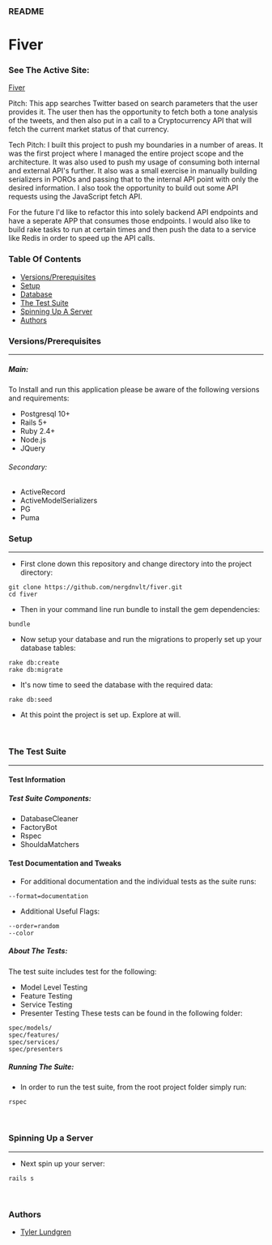 ### README

# Fiver

### See The Active Site:
[Fiver](https://five-r.herokuapp.com) <br>

Pitch:
This app searches Twitter based on search parameters that the user provides it.  The user then has the opportunity to fetch both a tone analysis of the tweets, and then also put in a call to a Cryptocurrency API that will fetch the current market status of that currency.

Tech Pitch:
I built this project to push my boundaries in a number of areas. It was the first project where I managed the entire project scope and the architecture.  It was also used to push my usage of consuming both internal and external API's further.  It also was a small exercise in manually building serializers in POROs and passing that to the internal API point with only the desired information.  I also took the opportunity to build out some API requests using the JavaScript fetch API.

For the future I'd like to refactor this into solely backend API endpoints and have a seperate APP that consumes those endpoints. I would also like to build rake tasks to run at certain times and then push the data to a service like Redis in order to speed up the API calls.

### Table Of Contents
- [Versions/Prerequisites](#versions-prerequisites)
- [Setup](#setup)
- [Database](#database)
- [The Test Suite](#the-test-suite)
- [Spinning Up A Server](#spinning-up-a-server)
- [Authors](#authors)

### Versions/Prerequisites
---
##### Main:
To Install and run this application please be aware of the following versions and requirements:
- Postgresql 10+
- Rails 5+
- Ruby 2.4+
- Node.js
- JQuery

###### Secondary:
- ActiveRecord
- ActiveModelSerializers
- PG
- Puma

### Setup
---
- First clone down this repository and change directory into the project directory:
```
git clone https://github.com/nergdnvlt/fiver.git
cd fiver
```
- Then in your command line run bundle to install the gem dependencies:
```
bundle
```
- Now setup your database and run the migrations to properly set up your database tables:
```
rake db:create
rake db:migrate
```
- It's now time to seed the database with the required data:
```
rake db:seed
```
- At this point the project is set up. Explore at will.

<br>

### The Test Suite
---

#### Test Information

##### Test Suite Components:
- DatabaseCleaner
- FactoryBot
- Rspec
- ShouldaMatchers

#### Test Documentation and Tweaks

- For additional documentation and the individual tests as the suite runs:
```
--format=documentation
```
- Additional Useful Flags:
```
--order=random
--color
```

##### About The Tests:
 The test suite includes test for the following:
- Model Level Testing<br>
- Feature Testing
- Service Testing
- Presenter Testing
These tests can be found in the following folder:
```
spec/models/
spec/features/
spec/services/
spec/presenters
```

##### Running The Suite:
- In order to run the test suite, from the root project folder simply run:
```
rspec
```

<br>

### Spinning Up a Server
___

- Next spin up your server:
```
rails s
```
<br>


### Authors
- [Tyler Lundgren](https://github.com/nergdnvlt)
